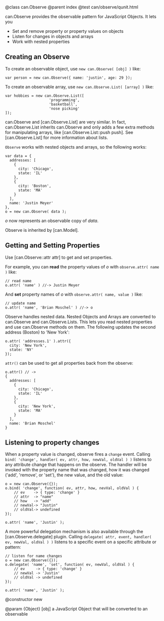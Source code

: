 @class can.Observe
@parent index
@test can/observe/qunit.html

can.Observe provides the observable pattern for
JavaScript Objects. It lets you

  - Set and remove property or property values on objects
  - Listen for changes in objects and arrays
  - Work with nested properties


## Creating an Observe

To create an observable object, use `new can.Observe( [obj] )` like:

    var person = new can.Observe({ name: 'justin', age: 29 });
    
To create an observable array, use `new can.Observe.List( [array] )` like:

    var hobbies = new can.Observe.List([
    					'programming', 
                        'basketball',
                        'nose picking'
    ]);

  
can.Observe and [can.Observe.List] are very similar. In fact,
can.Observe.List inherits can.Observe and only adds a few extra methods for
manipulating arrays, like [can.Observe.List::push push].  See
[can.Observe.List] for more information about lists.

`Observe` works with nested objects and arrays, so the following works:

    var data = { 
      addresses: [
        {
          city: 'Chicago',
          state: 'IL'
        },
        {
          city: 'Boston',
          state: 'MA'
        }
      ],
      name: 'Justin Meyer'
    },
    o = new can.Observe( data );
    
_o_ now represents an observable copy of _data_.  

Observe is inherited by [can.Model].

## Getting and Setting Properties

Use [can.Observe::attr attr] to get and set properties.

For example, you can __read__ the property values of _o_ with
`observe.attr( name )` like:

    // read name
    o.attr( 'name' ) //-> Justin Meyer
    
And __set__ property names of _o_ with 
`observe.attr( name, value )` like:

    // update name
    o.attr( 'name', 'Brian Moschel' ) //-> o

Observe handles nested data.  Nested Objects and
Arrays are converted to can.Observe and 
can.Observe.Lists.  This lets you read nested properties 
and use can.Observe methods on them.  The following 
updates the second address (Boston) to 'New York':

    o.attr( 'addresses.1' ).attr({
      city: 'New York',
      state: 'NY'
    });

`attr()` can be used to get all properties back from the observe:

    o.attr() // -> 
    { 
      addresses: [
        {
          city: 'Chicago',
          state: 'IL'
        },
        {
          city: 'New York',
          state: 'MA'
        }
      ],
      name: 'Brian Moschel'
    }


## Listening to property changes

When a property value is changed, observe fires a `change` event.
Calling `bind( 'change', handler( ev, attr, how, newVal, oldVal ) )` listens
to any attribute change that happens on the observe. The handler will be
invoked with the property name that was changed, how it was changed
('add', 'remove', or 'set'), the new value, and the old value:

	o = new can.Observe({});
    o.bind( 'change', function( ev, attr, how, nevVal, oldVal ) {
		// ev    -> { type: 'change' }
		// attr  -> "name"
		// how   -> "add"
		// newVal-> "Justin"
		// oldVal-> undefined 
    });

    o.attr( 'name', 'Justin' );

A more powerful delegation mechanism is also available through the
[can.Observe.delegate] plugin. Calling
`delegate( attr, event, handler( ev, newVal, oldVal ) )` listens
to a specific event on a specific attribute or pattern:

    // listen for name changes
    o = new can.Observe({});
    o.delegate( 'name', 'set', function( ev, newVal, oldVal ) {
    	// ev     -> { type: 'change' }
    	// newVal -> 'Justin'
    	// oldVal -> undefined
    });

    o.attr( 'name', 'Justin' );

@constructor new

@param {Object} [obj] a JavaScript Object that will be converted to an observable
